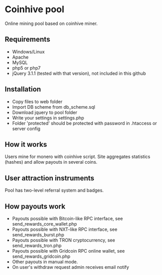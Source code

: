 # Coinhive pool
Online mining pool based on coinhive miner.

## Requirements
* Windows/Linux
* Apache
* MySQL
* php5 or php7
* jQuery 3.1.1 (tested with that version), not included in this github

## Installation
* Copy files to web folder
* Import DB scheme from db_scheme.sql
* Download jquery to pool folder
* Write your settings in settings.php
* Folder 'protected' should be protected with password in .htaccess or server config

## How it works
Users mine for monero with coinhive script. Site aggregates statistics (hashes) and allow payouts in several coins.

## User attraction instruments
Pool has two-level referral system and badges.

## How payouts work
* Payouts possible with Bitcoin-like RPC interface, see send_rewards_core_wallet.php
* Payouts possible with NXT-like RPC interface, see send_rewards_burst.php
* Payouts possible with TRON cryptocurrency, see send_rewards_tron.php
* Payouts possible with Gridcoin RPC online wallet, see send_rewards_gridcoin.php
* Other payouts in manual mode.
* On user's withdraw request admin receives email notify
